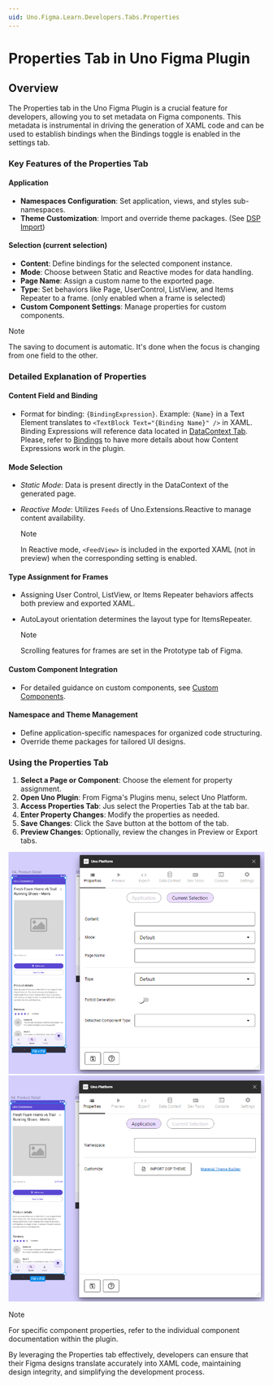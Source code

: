 ```yaml
---
uid: Uno.Figma.Learn.Developers.Tabs.Properties
---
```


# Properties Tab in Uno Figma Plugin

## Overview

The Properties tab in the Uno Figma Plugin is a crucial feature for developers, allowing you to set metadata on Figma components. This metadata is instrumental in driving the generation of XAML code and can be used to establish bindings when the Bindings toggle is enabled in the settings tab.

### Key Features of the Properties Tab

#### Application

- **Namespaces Configuration**: Set application, views, and styles sub-namespaces.
- **Theme Customization**: Import and override theme packages. (See [DSP Import](../designers/dsp-import.md))

#### Selection (current selection)

- **Content**: Define bindings for the selected component instance.
- **Mode**: Choose between Static and Reactive modes for data handling.
- **Page Name**: Assign a custom name to the exported page.
- **Type**: Set behaviors like Page, UserControl, ListView, and Items Repeater to a frame. (only enabled when a frame is selected)
- **Custom Component Settings**: Manage properties for custom components.

> [!NOTE]
> The saving to document is automatic. It's done when the focus is changing from one field to the other.

### Detailed Explanation of Properties

#### Content Field and Binding

- Format for binding: `{BindingExpression}`. Example: `{Name}` in a Text Element translates to `<TextBlock Text="{Binding Name}" />` in XAML.
Binding Expressions will reference data located in [DataContext Tab](datacontext-tab.md). 
Please, refer to [Bindings](bindings.md) to have more details about how Content Expressions work in the plugin.

#### Mode Selection

- *Static Mode*: Data is present directly in the DataContext of the generated page.
- *Reactive Mode*: Utilizes `Feeds` of Uno.Extensions.Reactive to manage content availability.

  > [!NOTE]
  > In Reactive mode, `<FeedView>` is included in the exported XAML (not in preview) when the corresponding setting is enabled.

#### Type Assignment for Frames

- Assigning User Control, ListView, or Items Repeater behaviors affects both preview and exported XAML.
- AutoLayout orientation determines the layout type for ItemsRepeater.

  > [!NOTE]
  > Scrolling features for frames are set in the Prototype tab of Figma.

#### Custom Component Integration

- For detailed guidance on custom components, see [Custom Components](custom-components.md).

#### Namespace and Theme Management

- Define application-specific namespaces for organized code structuring.
- Override theme packages for tailored UI designs.

### Using the Properties Tab

1. **Select a Page or Component**: Choose the element for property assignment.
2. **Open Uno Plugin**: From Figma's Plugins menu, select Uno Platform.
3. **Access Properties Tab**: Jus select the Properties Tab at the tab bar.
4. **Enter Property Changes**: Modify the properties as needed.
5. **Save Changes**: Click the Save button at the bottom of the tab.
6. **Preview Changes**: Optionally, review the changes in Preview or Export tabs.

 ![](assets/properties.png)
 ![](assets/properties2.png)

> [!NOTE]
> For specific component properties, refer to the individual component documentation within the plugin.

By leveraging the Properties tab effectively, developers can ensure that their Figma designs translate accurately into XAML code, maintaining design integrity, and simplifying the development process.
